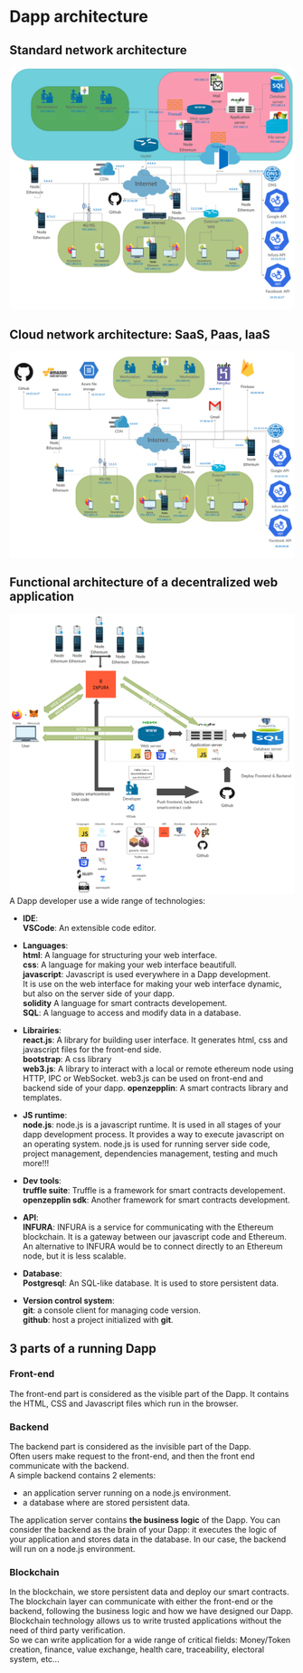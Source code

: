 # Dapp architecture

## Standard network architecture

![Standard network architecture](../res/standard-network-architecture.png)

## Cloud network architecture: SaaS, Paas, IaaS

![Cloud network architecture](../res/cloud-network-architecture.png)

## Functional architecture of a decentralized web application

![Functional dapp architecture](../res/functional-dapp-architecture.png)
A Dapp developer use a wide range of technologies:

- **IDE**:  
  **VSCode**: An extensible code editor.

- **Languages**:  
  **html**: A language for structuring your web interface.  
  **css**: A language for making your web interface beautifull.  
  **javascript**: Javascript is used everywhere in a Dapp development.  
  It is use on the web interface for making your web interface dynamic, but also on the server side of your dapp.  
  **solidity** A language for smart contracts developement.  
  **SQL**: A language to access and modify data in a database.

- **Librairies**:  
  **react.js**: A library for building user interface. It generates html, css and javascript files for the front-end side.  
  **bootstrap**: A css library  
  **web3.js**: A library to interact with a local or remote ethereum node using HTTP, IPC or WebSocket. web3.js can be used on front-end and backend side of your dapp.
  **openzepplin**: A smart contracts library and templates.

- **JS runtime**:  
  **node.js**: node.js is a javascript runtime. It is used in all stages of your dapp development process. It provides a way to execute javascript on an operating system.
  node.js is used for running server side code, project management, dependencies management, testing and much more!!!

- **Dev tools**:  
  **truffle suite**: Truffle is a framework for smart contracts developement.  
  **openzepplin sdk**: Another framework for smart contracts development.

- **API**:  
  **INFURA**: INFURA is a service for communicating with the Ethereum blockchain.
  It is a gateway between our javascript code and Ethereum.
  An alternative to INFURA would be to connect directly to an Ethereum node, but it is less scalable.

- **Database**:  
  **Postgresql**: An SQL-like database. It is used to store persistent data.

- **Version control system**:  
  **git**: a console client for managing code version.  
  **github**: host a project initialized with **git**.

## 3 parts of a running Dapp

### Front-end

The front-end part is considered as the visible part of the Dapp.
It contains the HTML, CSS and Javascript files which run in the browser.

### Backend

The backend part is considered as the invisible part of the Dapp.  
Often users make request to the front-end, and then the front end communicate with the backend.  
A simple backend contains 2 elements:

- an application server running on a node.js environment.
- a database where are stored persistent data.

The application server contains **the business logic** of the Dapp.
You can consider the backend as the brain of your Dapp: it executes the logic of your application and stores data in the database.
In our case, the backend will run on a node.js environment.

### Blockchain

In the blockchain, we store persistent data and deploy our smart contracts.  
The blockchain layer can communicate with either the front-end or the backend, following the business logic and how we have designed our Dapp.  
Blockchain technology allows us to write trusted applications without the need of third party verification.  
So we can write application for a wide range of critical fields: Money/Token creation, finance, value exchange, health care, traceability, electoral system, etc...
